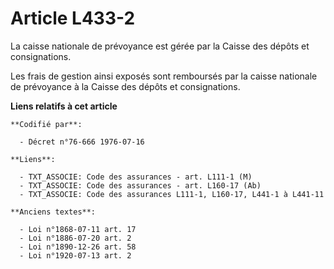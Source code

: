 # Article L433-2

La caisse nationale de prévoyance est gérée par la Caisse des dépôts et consignations.

Les frais de gestion ainsi exposés sont remboursés par la caisse nationale de prévoyance à la Caisse des dépôts et
consignations.

**Liens relatifs à cet article**

	**Codifié par**:

	  - Décret n°76-666 1976-07-16

	**Liens**:

	  - TXT_ASSOCIE: Code des assurances - art. L111-1 (M)
	  - TXT_ASSOCIE: Code des assurances - art. L160-17 (Ab)
	  - TXT_ASSOCIE: Code des assurances L111-1, L160-17, L441-1 à L441-11

	**Anciens textes**:

	  - Loi n°1868-07-11 art. 17
	  - Loi n°1886-07-20 art. 2
	  - Loi n°1890-12-26 art. 58
	  - Loi n°1920-07-13 art. 2
